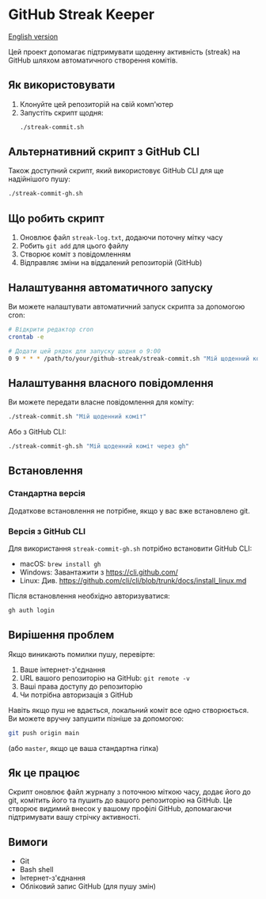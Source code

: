 # GitHub Streak Keeper

[English version](README.md)

Цей проект допомагає підтримувати щоденну активність (streak) на GitHub шляхом автоматичного створення комітів.

## Як використовувати

1. Клонуйте цей репозиторій на свій комп'ютер
2. Запустіть скрипт щодня:
   ```bash
   ./streak-commit.sh
   ```

## Альтернативний скрипт з GitHub CLI

Також доступний скрипт, який використовує GitHub CLI для ще надійнішого пушу:

```bash
./streak-commit-gh.sh
```

## Що робить скрипт

1. Оновлює файл `streak-log.txt`, додаючи поточну мітку часу
2. Робить `git add` для цього файлу
3. Створює коміт з повідомленням
4. Відправляє зміни на віддалений репозиторій (GitHub)

## Налаштування автоматичного запуску

Ви можете налаштувати автоматичний запуск скрипта за допомогою cron:

```bash
# Відкрити редактор cron
crontab -e

# Додати цей рядок для запуску щодня о 9:00
0 9 * * * /path/to/your/github-streak/streak-commit.sh "Мій щоденний коміт"
```

## Налаштування власного повідомлення

Ви можете передати власне повідомлення для коміту:

```bash
./streak-commit.sh "Мій щоденний коміт"
```

Або з GitHub CLI:

```bash
./streak-commit-gh.sh "Мій щоденний коміт через gh"
```

## Встановлення

### Стандартна версія

Додаткове встановлення не потрібне, якщо у вас вже встановлено git.

### Версія з GitHub CLI

Для використання `streak-commit-gh.sh` потрібно встановити GitHub CLI:

- macOS: `brew install gh`
- Windows: Завантажити з https://cli.github.com/
- Linux: Див. https://github.com/cli/cli/blob/trunk/docs/install_linux.md

Після встановлення необхідно авторизуватися:
```bash
gh auth login
```

## Вирішення проблем

Якщо виникають помилки пушу, перевірте:
1. Ваше інтернет-з'єднання
2. URL вашого репозиторію на GitHub: `git remote -v`
3. Ваші права доступу до репозиторію
4. Чи потрібна авторизація з GitHub

Навіть якщо пуш не вдається, локальний коміт все одно створюється. Ви можете вручну запушити пізніше за допомогою:
```bash
git push origin main
```
(або `master`, якщо це ваша стандартна гілка)

## Як це працює

Скрипт оновлює файл журналу з поточною міткою часу, додає його до git, комітить його та пушить до вашого репозиторію на GitHub. Це створює видимий внесок у вашому профілі GitHub, допомагаючи підтримувати вашу стрічку активності.

## Вимоги

- Git
- Bash shell
- Інтернет-з'єднання
- Обліковий запис GitHub (для пушу змін)